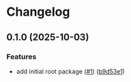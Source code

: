 # Changelog

## 0.1.0 (2025-10-03)


### Features

* add initial root package ([#1](https://github.com/equinor/dataorc/issues/1)) ([b9d53e1](https://github.com/equinor/dataorc/commit/b9d53e1190db578c7a61e7df5e21db454bc2265c))
